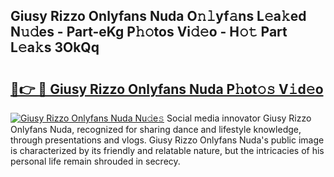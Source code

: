 ## Giusy Rizzo Onlyfans Nuda O𝚗𝚕yf𝚊ns L𝚎a𝚔ed N𝚞𝚍es - Part-eKg P𝚑𝚘tos Vi𝚍𝚎o - H𝚘𝚝 Part L𝚎a𝚔s 3OkQq

# <h2><a href="http://kff5d5g.oniu.top/?m=Giusy+Rizzo+Onlyfans+Nuda">🔗👉 🔴 Giusy Rizzo Onlyfans Nuda P𝚑ot𝚘𝚜 V𝚒d𝚎o</a></h2>

[![Giusy Rizzo Onlyfans Nuda Nu𝚍e𝚜](https://i.imgur.com/0qMVB7G.gif)](http://kff5d5g.oniu.top/?m=Giusy+Rizzo+Onlyfans+Nuda)
Social media innovator Giusy Rizzo Onlyfans Nuda, recognized for sharing dance and lifestyle knowledge, through presentations and vlogs. Giusy Rizzo Onlyfans Nuda's public image is characterized by its friendly and relatable nature, but the intricacies of his personal life remain shrouded in secrecy.  
